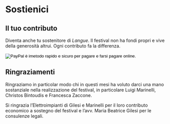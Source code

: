 <h1 class="main-title">Sostienici</h1>

## Il tuo contributo

Diventa anche tu sostenitore di *Langue*.
Il festival non ha fondi propri e vive della generosità altrui. Ogni contributo fa la differenza.

<form class="paypal-donation" action="https://www.paypal.com/cgi-bin/webscr" method="post" target="_blank">
  <input type="hidden" name="cmd" value="_s-xclick">
  <input type="hidden" name="hosted_button_id" value="SK74ZCUE9EBNY">
  <input type="image" src="https://www.paypalobjects.com/it_IT/IT/i/btn/btn_donateCC_LG.gif" border="0" name="submit" alt="PayPal è imetodo rapido e sicuro per pagare e farsi pagare online.">
  <img alt="" border="0" src="https://www.paypalobjects.com/it_IT/i/scr/pixel.gif" width="1" height="1">
</form>

## Ringraziamenti

Ringraziamo in particolar modo chi in questi mesi ha voluto darci una mano sostanziale nella realizzazione del festival, in particolare Luigi Marinelli, Christos Bintoudis e Francesca Zaccone.

Si ringrazia l’Elettroimpianti di Gilesi e Marinelli per il loro contributo economico a sostegno del festival e l’avv. Maria Beatrice Gilesi per le consulenze legali.

